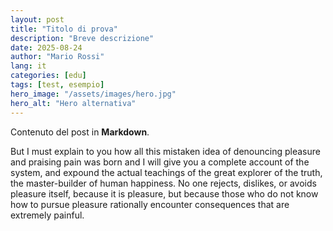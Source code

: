 ```yaml
---
layout: post
title: "Titolo di prova"
description: "Breve descrizione"
date: 2025-08-24
author: "Mario Rossi"
lang: it
categories: [edu]
tags: [test, esempio]
hero_image: "/assets/images/hero.jpg"
hero_alt: "Hero alternativa"
---
```

Contenuto del post in **Markdown**.

But I must explain to you how all this mistaken idea of denouncing pleasure and praising pain was born and I will give you a complete account of the system, and expound the actual teachings of the great explorer of the truth, the master-builder of human happiness. No one rejects, dislikes, or avoids pleasure itself, because it is pleasure, but because those who do not know how to pursue pleasure rationally encounter consequences that are extremely painful.
